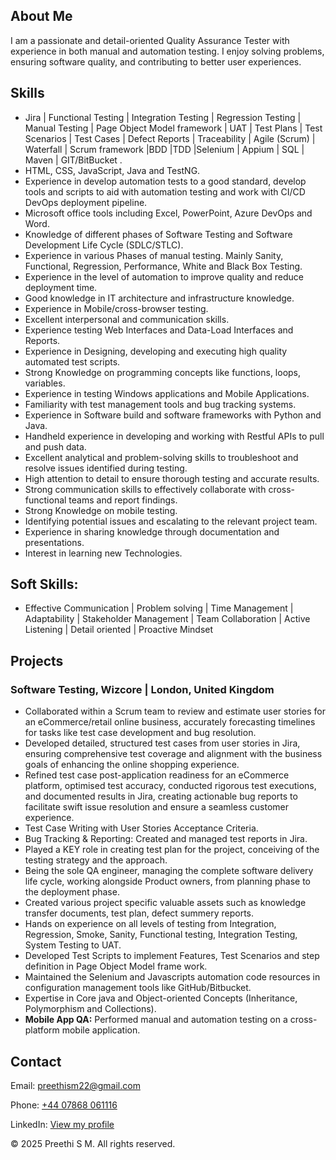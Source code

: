 
<html lang="en">
  <section>
    <h2>About Me</h2>
    <p>I am a passionate and detail-oriented Quality Assurance Tester with experience in both manual and automation testing. I enjoy solving problems, ensuring software quality, and contributing to better user experiences.</p>
  </section>

  <section>
    <h2>Skills</h2>
    <ul>
      <li>Jira | Functional Testing | Integration Testing | Regression Testing | Manual Testing | Page Object Model framework | UAT | Test Plans | Test Scenarios | Test Cases | Defect Reports | Traceability | Agile (Scrum) | Waterfall | Scrum framework |BDD |TDD |Selenium | Appium | SQL | Maven | GIT/BitBucket .</li>
 <li>	HTML, CSS, JavaScript, Java and TestNG.</li>
 <li>	Experience in develop automation tests to a good standard, develop tools and scripts to aid with automation testing and work with CI/CD DevOps deployment pipeline.</li>
 <li>	Microsoft office tools including Excel, PowerPoint, Azure DevOps and Word.</li>
 <li>	Knowledge of different phases of Software Testing and Software Development Life Cycle (SDLC/STLC).</li>
 <li>	Experience in various Phases of manual testing. Mainly Sanity, Functional, Regression, Performance, White and Black Box Testing.</li>
 <li>	Experience in the level of automation to improve quality and reduce deployment time.</li>
 <li>	Good knowledge in IT architecture and infrastructure knowledge.</li>
 <li>	Experience in Mobile/cross-browser testing.</li>
 <li>	Excellent interpersonal and communication skills.</li>
 <li>	Experience testing Web Interfaces and Data-Load Interfaces and Reports.</li>
 <li>	Experience in Designing, developing and executing high quality automated test scripts.</li>
 <li>	Strong Knowledge on programming concepts like functions, loops, variables.</li>
 <li>	Experience in testing Windows applications and Mobile Applications.</li>
 <li>	Familiarity with test management tools and bug tracking systems.</li>
 <li>	Experience in Software build and software frameworks with Python and Java.</li>
 <li>	Handheld experience in developing and working with Restful APIs to pull and push data.</li>
 <li>	Excellent analytical and problem-solving skills to troubleshoot and resolve issues identified during testing.</li>
 <li>	High attention to detail to ensure thorough testing and accurate results.</li>
 <li>	Strong communication skills to effectively collaborate with cross-functional teams and report findings.</li>
 <li>	Strong Knowledge on mobile testing.</li>
 <li>	Identifying potential issues and escalating to the relevant project team.</li>
 <li>	Experience in sharing knowledge through documentation and presentations.</li>
 <li>	Interest in learning new Technologies.</li>
    </ul>
  </section>

   <section>
    <h2>Soft Skills:</h2>
    <ul>
      <li>Effective Communication | Problem solving | Time Management | Adaptability | Stakeholder Management | Team Collaboration | Active Listening | Detail oriented | Proactive Mindset</li>
    </ul>
  </section>

  <section>
    <h2>Projects</h2>
    <h3>Software Testing, Wizcore | London, United Kingdom</h3>                                                                                                  
    <ul>
      <li>Collaborated within a Scrum team to review and estimate user stories for an eCommerce/retail online business, accurately forecasting timelines for tasks like test case development and bug resolution.</li>
 <li>	Developed detailed, structured test cases from user stories in Jira, ensuring comprehensive test coverage and alignment with the business goals of enhancing the online shopping experience.</li>
 <li>	Refined test case post-application readiness for an eCommerce platform, optimised test accuracy, conducted rigorous test executions, and documented results in Jira, creating actionable bug reports to facilitate swift issue resolution and ensure a seamless customer experience.</li>
 <li>	Test Case Writing with User Stories Acceptance Criteria.</li>
 <li>	Bug Tracking & Reporting: Created and managed test reports in Jira.</li>
 <li>	Played a KEY role in creating test plan for the project, conceiving of the testing strategy and the approach.</li>
 <li>	Being the sole QA engineer, managing the complete software delivery life cycle, working alongside Product owners, from planning phase to the deployment phase.</li>
 <li> Created various project specific valuable assets such as knowledge transfer documents, test plan, defect summery reports.</li>
 <li> Hands on experience on all levels of testing from Integration, Regression, Smoke, Sanity, Functional testing, Integration Testing, System Testing to UAT.</li>
 <li> Developed Test Scripts to implement Features, Test Scenarios and step definition in Page Object Model frame work.</li>
 <li> Maintained the Selenium and Javascripts automation code resources in configuration management tools like GitHub/Bitbucket.</li>
 <li> Expertise in Core java and Object-oriented Concepts (Inheritance, Polymorphism and Collections).</li>
      <li><strong>Mobile App QA:</strong> Performed manual and automation testing on a cross-platform mobile application.</li>
    </ul>
  </section>

  <section>
    <h2>Contact</h2>
    <p>Email: <a href="mailto:preethism22@gmail.com">preethism22@gmail.com</a></p>
    <p>Phone: <a href="tel:+447868061116">+44 07868 061116</a></p>
    <p>LinkedIn: <a href="https://www.linkedin.com/in/preethi-sakaleshpura-manjunatha-7bb494288" target="_blank">View my profile</a></p>
  </section>

  <footer>
    <p>© 2025 Preethi S M. All rights reserved.</p>
  </footer>
</body>
</html>

